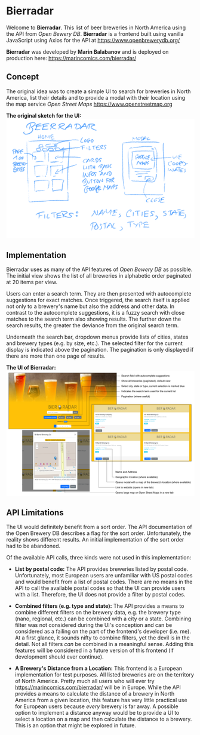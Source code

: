 # Bierradar

Welcome to __Bierradar__. This list of beer breweries in North America using the API from *Open Bewery DB*. __Bierradar__ is a frontend built using vanilla JavaScript using Axios for the API at https://www.openbrewerydb.org/

__Bierradar__ was developed by __Marin Balabanov__ and is deployed on production here: https://marincomics.com/bierradar/

## Concept
The original idea was to create a simple UI to search for breweries in North America, list their details and to provide a modal with their location using the map service *Open Street Maps* https://www.openstreetmap.org

__The original sketch for the UI:__
![Concept](concept/initial-sketch.png)

## Implementation
Bierradar uses as many of the API features of *Open Bewery DB* as possible. The initial view shows the list of all breweries in alphabetic order paginated at 20 items per view.

Users can enter a search term. They are then presented with autocomplete suggestions for exact matches. Once triggered, the search itself is applied not only to a brewery's name but also the address and other data. In contrast to the autocomplete suggestions, it is a fuzzy search with close matches to the search term also showing results. The further down the search results, the greater the deviance from the original search term.

Underneath the search bar, dropdown menus provide lists of cities, states and brewery types (e.g. by size, etc.). The selected filter for the current display is indicated above the pagination. The pagination is only displayed if there are more than one page of results.

__The UI of Bierradar:__
![Concept](concept/concept-description.png)

## API Limitations
The UI would definitely benefit from a sort order. The API documentation of the Open Brewery DB describes a flag for the sort order. Unfortunately, the reality shows different results. An initial implementation of the sort order had to be abandoned.

Of the available API calls, three kinds were not used in this implementation:

- __List by postal code:__ The API provides breweries listed by postal code. Unfortunately, most European users are unfamiliar with US postal codes and would benefit from a list of postal codes. There are no means in the API to call the available postal codes so that the UI can provide users with a list. Therefore, the UI does not provide a filter by postal codes.

- __Combined filters (e.g. type and state):__ The API provides a means to combine different filters on the brewery data, e.g. the brewery type (nano, regional, etc.) can be combined with a city or a state. Combining filter was not considered during the UI's conception and can be considered as a failing on the part of the frontend's developer (i.e. me). At a first glance, it sounds nifty to combine filters, yet the devil is in the detail. Not all filters *can* be combined in a meaningful sense. Adding this features will be considered in a future version of this frontend (if development should ever continue).

- __A Brewery's Distance from a Location:__ This frontend is a European implementation for test purposes. All listed breweries are on the territory of North America. Pretty much all users who will ever try https://marincomics.com/bierradar/ will be in Europe. While the API provides a means to calculate the distance of a brewery in North America from a given location, this feature has very little practical use for European users because *every* brewery is far away. A possible option to implement a distance anyway would be to provide a UI to select a location on a map and then calculate the distance to a brewery. This is an option that might be explored in future.
